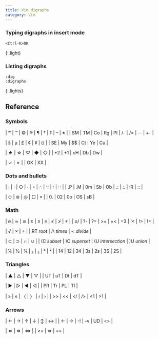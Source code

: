 ```yaml
---
title: Vim digraphs
category: Vim
---
```


### Typing digraphs in insert mode

```
<Ctrl-K>OK
```

{:.light}

### Listing digraphs

```
:dig
:digraphs
```

{:.lights}

## Reference

### Symbols

| ℠ | ™ | © | ® | ¶ | † | ‡ | &ndash; | ± |
| SM | TM | Co | Rg | PI | /- | /= | -- | +- |

| § | µ | £ | ¢ | ¥ | ¤ |
| SE | My | $$ | Ct | Ye | Cu |

| ★ | ☆ | ♡ | ◆ | ◇ |
| *2 | *1 | cH | Db | Dw |

| ✓ | ✗ |
| OK | XX |

### Dots and bullets

| ⋅ | · | ○ | ∙ | ∘ | ∴ | ∵ | ∶ | ∷ |
| .P | .M | 0m | Sb | Ob | .: | :. | :R | :: |

| ⊙ | ⊚ | ◎ | □ | ▪ |
| 0. | 02 | 0o | OS | sB |

### Math

| ø | ≃ | ≅ | ≥ | ≤ | ≡ | ≮ | ≯ | ≠ |
| o/ | ?- | ?= | >= | =< | =3 | !< | !> | != |

| √ | × | ÷ |
| RT _root_ | /\ _times_ | -: _divide_ |

| ⊂ | ⊃ | ∩ | ∪ |
| (C _subset_ | )C _superset_ | (U _intersection_ | )U _union_ |

| ¼ | ½ | ¾ | ₃ | ₂ | ³ | ² |
| 14 | 12 | 34 | 3s | 2s | 3S | 2S |

### Triangles

| ▲ | △ | ▼ | ▽ |
| UT | uT | Dt | dT |

| ▶ | ▷ | ◀ | ◁ |
| PR | Tr | PL | Tl |

| » | « | 〈 | 〉 | ‹ | › |
| >> | << | </ | /> | <1 | >1 |

### Arrows

| ← | → | ↑ | ↓ | ↕ | ↔ |
| <- | -> | -! | -v | UD | <> |

| ⇐ | ⇒ | ⇔ |
| <= | => | == |

<style>
.all table tr td { text-align: center; }
.all table tr:first-child td { font-size: 1.3em; padding-bottom: 0; }
.all table tr:first-child+tr td { font-size: 0.9em; color: dodgerblue; border-top: 0; padding-top: 0; font-family: fira mono, monospace; }
.all table em { color: #aaa; font-size: 0.9em; font-style: normal; font-family: roboto, sans-serif; }
</style>
